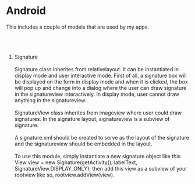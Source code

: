 # Android
This includes a couple of models that are used by my apps.</br></br></br></br>
1. Signature</br></br>
Signature class inherites from relativelayout. It can be instantiated in display mode and user interactive mode. First of all, a signature box will be displayed on the form in display mode and when it is clicked, the box will pop up and change into a dialog where the user can draw signature in the signatureview interactively. In display mode, user cannot draw anything in the signatureview. </br></br>
SignatureView class inherites from imageview where user could draw signatures. In the signature layout, signatureview is a subview of signature. </br></br>
A signature.xml should be created to serve as the layout of the signature and the signatureview should be embedded in the layout.</br></br>
To use this module, simply instantiate a new signature object like this View view = new Signature(getActivity(), labelText, SignatureView.DISPLAY_ONLY); then add this view as a subview of your rootview like so, rootview.addView(view).
